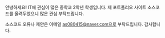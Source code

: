 안녕하세요! IT에 관심이 많은 중학교 2학년 학생입니다.
제 포트폴리오 사이트 소스코드를 올려두었으니 많은 관심 부탁드립니다.

소스코드 오류나 제안은 이메일 as080415@naver.com으로 부탁드립니다.
감사합니다.
